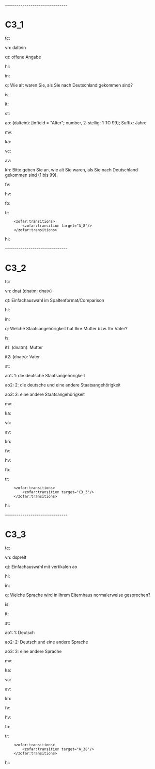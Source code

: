 
\--------------------------------

C3_1
=

tc:

vn: daltein

qt: offene Angabe

hl:

in:

q: Wie alt waren Sie, als Sie nach Deutschland gekommen sind?

is:

it:

st:

ao: (daltein): [infield = "Alter"; number, 2-stellig: 1 TO 99]; Suffix: Jahre  

mv:

ka:

vc:

av: 

kh: Bitte geben Sie an, wie alt Sie waren, als Sie nach Deutschland gekommen sind (1 bis 99).

fv:

hv:

fo:

tr:

        <zofar:transitions>
            <zofar:transition target="A_8"/>
        </zofar:transitions>

hi:

\--------------------------------

C3_2
=

tc:

vn: dnat (dnatm; dnatv)

qt: Einfachauswahl im Spaltenformat/Comparison

hl:

in:

q: Welche Staatsangehörigkeit hat Ihre Mutter bzw. Ihr Vater?

is:

it1: (dnatm): Mutter

it2: (dnatv): Vater

st:

ao1: 1: die deutsche Staatsangehörigkeit

ao2: 2: die deutsche und eine andere Staatsangehörigkeit

ao3: 3: eine andere Staatsangehörigkeit

mv: 

ka:

vc:

av:

kh:

fv:

hv:

fo:

tr:

        <zofar:transitions>
            <zofar:transition target="C3_3"/>
        </zofar:transitions>

hi:

\--------------------------------

C3_3
=

tc:

vn: dsprelt

qt: Einfachauswahl mit vertikalen ao

hl:

in:

q: Welche Sprache wird in Ihrem Elternhaus normalerweise gesprochen?

is:

it:

st:

ao1: 1: Deutsch

ao2: 2: Deutsch und eine andere Sprache

ao3: 3: eine andere Sprache

mv:

ka:

vc:

av:

kh:

fv:

hv:

fo:

tr:

        <zofar:transitions>
            <zofar:transition target="A_38"/>
        </zofar:transitions>

hi:
